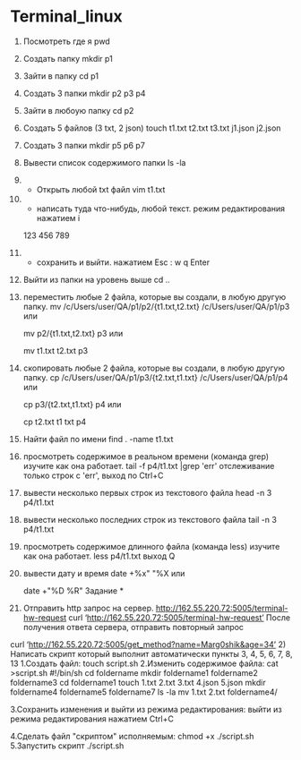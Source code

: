 # Terminal_linux
1) Посмотреть где я
    pwd
2) Создать папку
    mkdir p1
3) Зайти в папку
    cd p1
4) Создать 3 папки
    mkdir p2 p3 p4
5) Зайти в любоую папку
    cd p2
6) Создать 5 файлов (3 txt, 2 json)
    touch t1.txt t2.txt t3.txt j1.json j2.json
7) Создать 3 папки
    mkdir p5 p6 p7
8) Вывести список содержимого папки
    ls -la
9) + Открыть любой txt файл
    vim t1.txt
10) + написать туда что-нибудь, любой текст.
    режим редактирования нажатием i
    
    123 
    456
    789
 
 11) + сохранить и выйти.
    нажатием Esc : w q Enter

12) Выйти из папки на уровень выше
    cd ..
13) переместить любые 2 файла, которые вы создали, в любую другую папку.
    mv /c/Users/user/QA/p1/p2/{t1.txt,t2.txt} /c/Users/user/QA/p1/p3
или

    mv p2/{t1.txt,t2.txt} p3
или

    mv t1.txt t2.txt p3 
14) скопировать любые 2 файла, которые вы создали, в любую другую папку.
    cp /c/Users/user/QA/p1/p3/{t2.txt,t1.txt} /c/Users/user/QA/p1/p4
или

    cp p3/{t2.txt,t1.txt} p4
или

    cp t2.txt t1 txt p4
15) Найти файл по имени
    find . -name t1.txt
16) просмотреть содержимое в реальном времени (команда grep) изучите как она работает.
    tail -f p4/t1.txt |grep 'err'
отслеживание только строк с 'err', выход по Ctrl+C

17) вывести несколько первых строк из текстового файла
    head -n 3 p4/t1.txt
18) вывести несколько последних строк из текстового файла
    tail -n 3 p4/t1.txt
19) просмотреть содержимое длинного файла (команда less) изучите как она работает.
    less p4/t1.txt
выход Q

20) вывести дату и время
    date +%x" "%X
или

    date +"%D %R"
Задание *
1) Отправить http запрос на сервер. http://162.55.220.72:5005/terminal-hw-request
curl ‘http://162.55.220.72:5005/terminal-hw-request’
После получения ответа сервера, отправить повторный запрос

curl ‘http://162.55.220.72:5005/get_method?name=Marg0shik&age=34’
2) Написать скрипт который выполнит автоматически пункты 3, 4, 5, 6, 7, 8, 13
1.Создать файл:
    touch script.sh
2.Изменить содержимое файла:
    cat >script.sh 
    #!/bin/sh 
    cd foldername
    mkdir foldername1 foldername2  foldername3
    cd foldername1
    touch 1.txt 2.txt 3.txt 4.json 5.json
    mkdir foldername4  foldername5  foldername7
    ls -la
    mv 1.txt 2.txt foldername4/ 

3.Сохранить изменения и выйти из режима редактирования:
выйти из режима редактирования нажатием Ctrl+C

4.Сделать файл "скриптом" исполняемым:
    chmod +x ./script.sh 
5.Запустить скрипт
    ./script.sh
